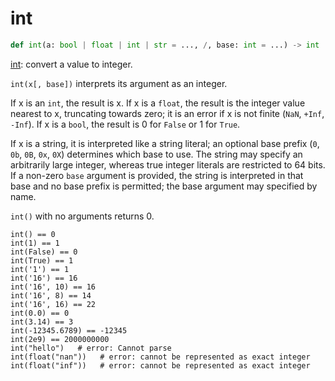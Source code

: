 # int

```python
def int(a: bool | float | int | str = ..., /, base: int = ...) -> int
```

[int]( https://github.com/bazelbuild/starlark/blob/master/spec.md#int ): convert a value to integer.

`int(x[, base])` interprets its argument as an integer.

If x is an `int`, the result is x.
If x is a `float`, the result is the integer value nearest to x,
truncating towards zero; it is an error if x is not finite (`NaN`,
`+Inf`, `-Inf`).
If x is a `bool`, the result is 0 for `False` or 1 for `True`.

If x is a string, it is interpreted like a string literal;
an optional base prefix (`0`, `0b`, `0B`, `0x`, `0X`) determines which
base to use. The string may specify an arbitrarily large integer,
whereas true integer literals are restricted to 64 bits.
If a non-zero `base` argument is provided, the string is interpreted
in that base and no base prefix is permitted; the base argument may
specified by name.

`int()` with no arguments returns 0.

```
int() == 0
int(1) == 1
int(False) == 0
int(True) == 1
int('1') == 1
int('16') == 16
int('16', 10) == 16
int('16', 8) == 14
int('16', 16) == 22
int(0.0) == 0
int(3.14) == 3
int(-12345.6789) == -12345
int(2e9) == 2000000000
int("hello")   # error: Cannot parse
int(float("nan"))   # error: cannot be represented as exact integer
int(float("inf"))   # error: cannot be represented as exact integer
```